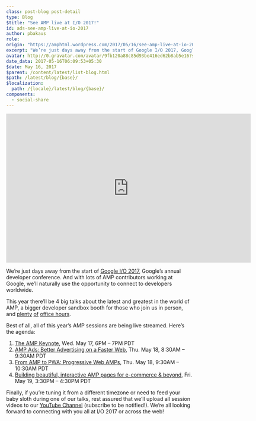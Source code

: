 ```yaml
---
class: post-blog post-detail
type: Blog
$title: "See AMP live at I/O 2017!"
id: ads-see-amp-live-at-io-2017
author: pbakaus
role: 
origin: "https://amphtml.wordpress.com/2017/05/16/see-amp-live-at-io-2017/amp/"
excerpt: "We’re just days away from the start of Google I/O 2017, Google’s annual developer conference. Join us live or on the live stream!"
avatar: http://0.gravatar.com/avatar/9fb120a88c85d93be416ed62b8ab5e16?s=96&d=identicon&r=G
date_data: 2017-05-16T06:09:53+05:30
$date: May 16, 2017
$parent: /content/latest/list-blog.html
$path: /latest/blog/{base}/
$localization:
  path: /{locale}/latest/blog/{base}/
components:
  - social-share
---
```


<div class="amp-wp-article-content">
<div class="jetpack-video-wrapper"><iframe class='youtube-player' type='text/html' width='660' height='402' src='https://www.youtube.com/embed/rTwoOJAh6kM?version=3&#038;rel=1&#038;fs=1&#038;autohide=2&#038;showsearch=0&#038;showinfo=1&#038;iv_load_policy=1&#038;wmode=transparent' allowfullscreen='true' style='border:0;'></iframe></div>
<p>We’re just days away from the start of <a href="https://events.google.com/io/">Google I/O 2017</a>, Google’s annual developer conference. And with lots of AMP contributors working at Google, we’ll naturally use the opportunity to connect to developers worldwide.</p>
<p>This year there&#8217;ll be 4 big talks about the latest and greatest in the world of AMP, a bigger developer sandbox booth for those who join us in person, and <a href="https://events.google.com/io/schedule/?section=may-17&amp;sid=caf11654-2811-43bf-b509-fe0458d1fb3f&amp;track=mobileweb">plenty</a> <a href="https://events.google.com/io/schedule/?section=may-18&amp;sid=0a77265f-e197-4592-ae8f-121dbe494682&amp;track=mobileweb">of</a> <a href="https://events.google.com/io/schedule/?section=may-19&amp;sid=c8f513ae-c14c-4da0-8641-4fa80f1f1ccd&amp;track=mobileweb">office hours</a>.</p>
<p>Best of all, all of this year’s AMP sessions are being live streamed. Here’s the agenda:</p>
<ol>
<li><a href="https://events.google.com/io/schedule/?section=may-17&amp;sid=4a79267f-f0ff-4db3-b60a-6f49bddf63dd&amp;track=mobileweb">The AMP Keynote</a>, Wed. May 17, 6PM &#8211; 7PM PDT</li>
<li><a href="https://events.google.com/io/schedule/?section=may-18&amp;sid=c2ff9879-113b-417a-b611-c4d37815c8d8&amp;track=mobileweb">AMP Ads: Better Advertising on a Faster Web</a>, Thu. May 18, 8:30AM &#8211; 9:30AM PDT</li>
<li><a href="https://events.google.com/io/schedule/?section=may-18&amp;sid=b5355230-00c5-473b-aee8-5e2199190ebe&amp;track=mobileweb">From AMP to PWA: Progressive Web AMPs</a>, Thu. May 18, 9:30AM &#8211; 10:30AM PDT</li>
<li><a href="https://events.google.com/io/schedule/?section=may-19&amp;sid=a73c46cc-7732-4acc-b205-37be05338302&amp;track=mobileweb">Building beautiful, interactive AMP pages for e-commerce &amp; beyond</a>, Fri. May 19, 3:30PM &#8211; 4:30PM PDT</li>
</ol>
<p>Finally, if you’re tuning it from a different timezone or need to feed your baby sloth during one of our talks, rest assured that we’ll upload all session videos to our <a href="https://www.youtube.com/TheAMPProject">YouTube Channel</a> (subscribe to be notified!). We’re all looking forward to connecting with you all at I/O 2017 or across the web!</p><br />  
</div>

